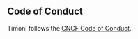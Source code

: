 ## Code of Conduct

Timoni follows the [CNCF Code of Conduct](https://github.com/cncf/foundation/blob/master/code-of-conduct.md).
